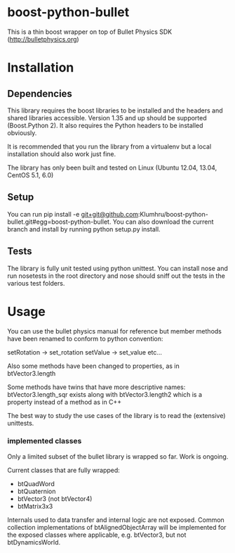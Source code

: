 boost-python-bullet
===================
This is a thin boost wrapper on top of Bullet Physics SDK (http://bulletphysics.org)

# Installation

## Dependencies

This library requires the boost libraries to be installed and the headers and shared libraries accessible. Version 1.35 and up should be supported (Boost.Python 2). It also requires the Python headers to be installed obviously.

It is recommended that you run the library from a virtualenv but a local installation should also work just fine.

The library has only been built and tested on Linux (Ubuntu 12.04, 13.04, CentOS 5.1, 6.0)

## Setup

You can run pip install -e git+git@github.com:Klumhru/boost-python-bullet.git#egg=boost-python-bullet. You can also download the current branch and install by running python setup.py install.

## Tests

The library is fully unit tested using python unittest. You can install nose and run nosetests in the root directory and nose should sniff out the tests in the various test folders.

# Usage

You can use the bullet physics manual for reference but member methods have been
renamed to conform to python convention:

setRotation -> set_rotation
setValue -> set_value
etc...

Also some methods have been changed to properties, as in btVector3.length

Some methods have twins that have more descriptive names: btVector3.length_sqr
exists along with btVector3.length2 which is a property instead of a method as in
C++

The best way to study the use cases of the library is to read the (extensive) unittests.

### implemented classes

Only a limited subset of the bullet library is wrapped so far. Work is ongoing.

Current classes that are fully wrapped:

* btQuadWord
* btQuaternion
* btVector3 (not btVector4)
* btMatrix3x3

Internals used to data transfer and internal logic are not exposed. Common collection implementations of btAlignedObjectArray will be implemented for the exposed classes where applicable, e.g. btVector3, but not btDynamicsWorld.
